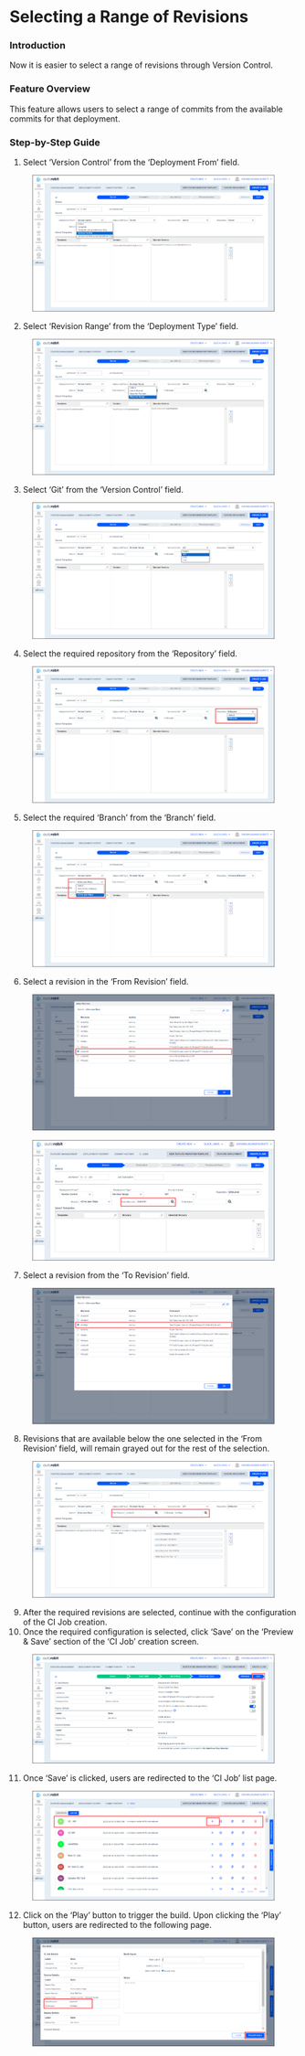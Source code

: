 # Selecting a Range of Revisions

### Introduction

Now it is easier to select a range of revisions through Version Control.

### Feature Overview

This feature allows users to select a range of commits from the available commits for that deployment.

### Step-by-Step Guide

1. Select ‘Version Control’ from the ‘Deployment From’ field.

<figure><img src="../../../../.gitbook/assets/image (42).png" alt=""><figcaption></figcaption></figure>

2. Select ‘Revision Range’ from the ‘Deployment Type’ field.

<figure><img src="../../../../.gitbook/assets/image (43).png" alt=""><figcaption></figcaption></figure>

3. Select ‘Git’ from the ‘Version Control’ field.

<figure><img src="../../../../.gitbook/assets/image (44).png" alt=""><figcaption></figcaption></figure>

4. Select the required repository from the ‘Repository’ field.

<figure><img src="../../../../.gitbook/assets/image (45).png" alt=""><figcaption></figcaption></figure>

5. Select the required ‘Branch’ from the ‘Branch’ field.

<figure><img src="../../../../.gitbook/assets/image (46).png" alt=""><figcaption></figcaption></figure>

6. Select a revision in the ‘From Revision’ field.

<figure><img src="../../../../.gitbook/assets/image (47).png" alt=""><figcaption></figcaption></figure>

<figure><img src="../../../../.gitbook/assets/image (48).png" alt=""><figcaption></figcaption></figure>

7. Select a revision from the ‘To Revision’ field.

<figure><img src="../../../../.gitbook/assets/image (49).png" alt=""><figcaption></figcaption></figure>

8. Revisions that are available below the one selected in the ‘From Revision’ field, will remain grayed out for the rest of the selection.

<figure><img src="../../../../.gitbook/assets/image (50).png" alt=""><figcaption></figcaption></figure>

9. After the required revisions are selected, continue with the configuration of the CI Job creation.
10. Once the required configuration is selected, click ‘Save’ on the ‘Preview & Save’ section of the ‘CI Job’ creation screen.

<figure><img src="../../../../.gitbook/assets/image (51).png" alt=""><figcaption></figcaption></figure>

11. Once ‘Save’ is clicked, users are redirected to the ‘CI Job’ list page.

<figure><img src="../../../../.gitbook/assets/image (52).png" alt=""><figcaption></figcaption></figure>

12. Click on the ‘Play’ button to trigger the build. Upon clicking the ‘Play’ button, users are redirected to the following page.

<figure><img src="../../../../.gitbook/assets/image (53).png" alt=""><figcaption></figcaption></figure>
